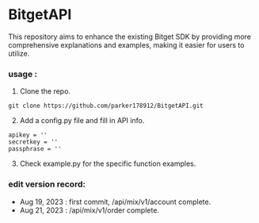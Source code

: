 # BitgetAPI

This repository aims to enhance the existing Bitget SDK by providing more comprehensive explanations and examples, making it easier for users to utilize.

### usage : 
1. Clone the repo.
```
git clone https://github.com/parker178912/BitgetAPI.git
```
2. Add a config.py file and fill in API info.
```
apikey = ''
secretkey = ''
passphrase = ''
``` 
3. Check example.py for the specific function examples.


###  edit version record:
- Aug 19, 2023 : first commit, /api/mix/v1/account complete.
- Aug 21, 2023 : /api/mix/v1/order complete.